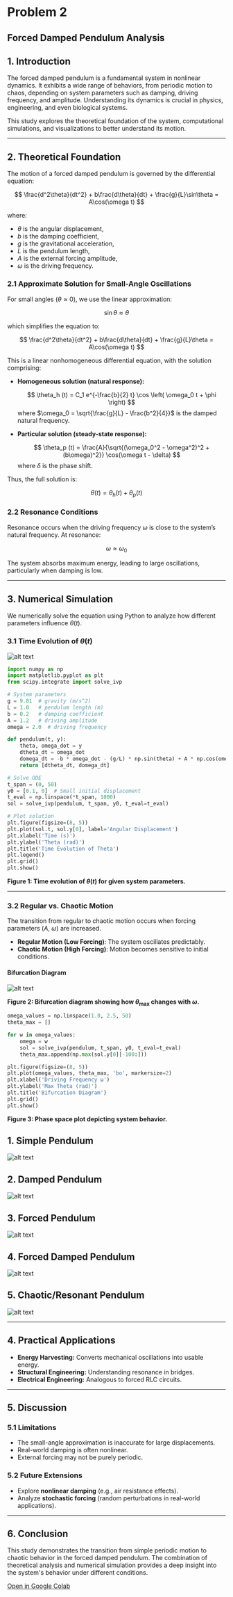 # Problem 2

## Forced Damped Pendulum Analysis

## 1. Introduction

The forced damped pendulum is a fundamental system in nonlinear dynamics. It exhibits a wide range of behaviors, from periodic motion to chaos, depending on system parameters such as damping, driving frequency, and amplitude. Understanding its dynamics is crucial in physics, engineering, and even biological systems.

This study explores the theoretical foundation of the system, computational simulations, and visualizations to better understand its motion.

---

## 2. Theoretical Foundation

The motion of a forced damped pendulum is governed by the differential equation:

$$
\frac{d^2\theta}{dt^2} + b\frac{d\theta}{dt} + \frac{g}{L}\sin\theta = A\cos(\omega t)
$$

where:
- $\theta$ is the angular displacement,
- $b$ is the damping coefficient,
- $g$ is the gravitational acceleration,
- $L$ is the pendulum length,
- $A$ is the external forcing amplitude,
- $\omega$ is the driving frequency.

### **2.1 Approximate Solution for Small-Angle Oscillations**
For small angles ($\theta \approx 0$), we use the linear approximation:

$$
\sin\theta \approx \theta
$$

which simplifies the equation to:

$$
\frac{d^2\theta}{dt^2} + b\frac{d\theta}{dt} + \frac{g}{L}\theta = A\cos(\omega t)
$$

This is a linear nonhomogeneous differential equation, with the solution comprising:

- **Homogeneous solution (natural response):**

  $$
  \theta_h (t) = C_1 e^{-\frac{b}{2} t} \cos \left( \omega_0 t + \phi \right)
  $$
  where $\omega_0 = \sqrt{\frac{g}{L} - \frac{b^2}{4}}$ is the damped natural frequency.

- **Particular solution (steady-state response):**

  $$
  \theta_p (t) = \frac{A}{\sqrt{(\omega_0^2 - \omega^2)^2 + (b\omega)^2}} \cos(\omega t - \delta)
  $$
  where $\delta$ is the phase shift.

Thus, the full solution is:

$$
\theta (t) = \theta_h (t) + \theta_p (t)
$$

### **2.2 Resonance Conditions**
Resonance occurs when the driving frequency $\omega$ is close to the system’s natural frequency. At resonance:

$$
\omega \approx \omega_0
$$

The system absorbs maximum energy, leading to large oscillations, particularly when damping is low.

---

## 3. Numerical Simulation
We numerically solve the equation using Python to analyze how different parameters influence $\theta(t)$.

### **3.1 Time Evolution of $\theta(t)$**

![alt text](image112.png)

```python
import numpy as np
import matplotlib.pyplot as plt
from scipy.integrate import solve_ivp

# System parameters
g = 9.81  # gravity (m/s^2)
L = 1.0   # pendulum length (m)
b = 0.2   # damping coefficient
A = 1.2   # driving amplitude
omega = 2.0  # driving frequency

def pendulum(t, y):
    theta, omega_dot = y
    dtheta_dt = omega_dot
    domega_dt = -b * omega_dot - (g/L) * np.sin(theta) + A * np.cos(omega * t)
    return [dtheta_dt, domega_dt]

# Solve ODE
t_span = (0, 50)
y0 = [0.1, 0]  # Small initial displacement
t_eval = np.linspace(*t_span, 1000)
sol = solve_ivp(pendulum, t_span, y0, t_eval=t_eval)

# Plot solution
plt.figure(figsize=(8, 5))
plt.plot(sol.t, sol.y[0], label='Angular Displacement')
plt.xlabel('Time (s)')
plt.ylabel('Theta (rad)')
plt.title('Time Evolution of Theta')
plt.legend()
plt.grid()
plt.show()
```

**Figure 1: Time evolution of $\theta(t)$ for given system parameters.**

---

### **3.2 Regular vs. Chaotic Motion**
The transition from regular to chaotic motion occurs when forcing parameters ($A$, $\omega$) are increased. 

- **Regular Motion (Low Forcing)**: The system oscillates predictably.
- **Chaotic Motion (High Forcing)**: Motion becomes sensitive to initial conditions.

#### **Bifurcation Diagram**

![alt text](image-111.png)

**Figure 2: Bifurcation diagram showing how $\theta_{\max}$ 
changes with $\omega$.**

```python
omega_values = np.linspace(1.0, 2.5, 50)
theta_max = []

for w in omega_values:
    omega = w
    sol = solve_ivp(pendulum, t_span, y0, t_eval=t_eval)
    theta_max.append(np.max(sol.y[0][-100:]))

plt.figure(figsize=(8, 5))
plt.plot(omega_values, theta_max, 'bo', markersize=2)
plt.xlabel('Driving Frequency ω')
plt.ylabel('Max Theta (rad)')
plt.title('Bifurcation Diagram')
plt.grid()
plt.show()
```

**Figure 3: Phase space plot depicting system behavior.**
## 1. Simple Pendulum

![alt text](image-555.png)

## 2. Damped Pendulum

![alt text](image-666.png)

## 3. Forced Pendulum

![alt text](image-777.png)

## 4. Forced Damped Pendulum

![alt text](image-888.png)

## 5. Chaotic/Resonant Pendulum
![alt text](image-101.png)

---

## 4. Practical Applications
- **Energy Harvesting:** Converts mechanical oscillations into usable energy.
- **Structural Engineering:** Understanding resonance in bridges.
- **Electrical Engineering:** Analogous to forced RLC circuits.

---

## 5. Discussion
### **5.1 Limitations**
- The small-angle approximation is inaccurate for large displacements.
- Real-world damping is often nonlinear.
- External forcing may not be purely periodic.

### **5.2 Future Extensions**
- Explore **nonlinear damping** (e.g., air resistance effects).
- Analyze **stochastic forcing** (random perturbations in real-world applications).

---

## 6. Conclusion
This study demonstrates the transition from simple periodic motion to chaotic behavior in the forced damped pendulum. The combination of theoretical analysis and numerical simulation provides a deep insight into the system's behavior under different conditions.

[Open in Google Colab](https://colab.research.google.com/drive/1qWY-0tRAaNqDoGkIPwVe10uU-DeyS-Uq#scrollTo=4gMHXg1svuVu)